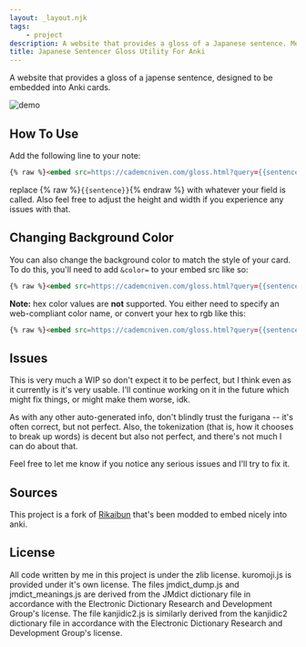 ```yaml
---
layout: _layout.njk
tags: 
    - project
description: A website that provides a gloss of a Japanese sentence. Meant to be embedded in Anki.
title: Japanese Sentencer Gloss Utility For Anki
---
```


A website that provides a gloss of a japense sentence, designed to be embedded into Anki cards.

![demo](/images/sentenceglosser/demo.gif)

## How To Use

Add the following line to your note:

```html
{% raw %}<embed src=https://cademcniven.com/gloss.html?query={{sentence}} style="width: 100%; height:100%; min-height: 350px;">{% endraw %}
```

replace {% raw %}`{{sentence}}`{% endraw %} with whatever your field is called. Also feel free to adjust the height and width if you experience any issues with that.

## Changing Background Color

You can also change the background color to match the style of your card. To do this, you'll need to add `&color=` to your embed src like so:

```html
{% raw %}<embed src=https://cademcniven.com/gloss.html?query={{sentence}}&color=white style="width: 100%; height:100%; min-height: 350px;">{% endraw %}
```

**Note:** hex color values are **not** supported. You either need to specify an web-compliant color name, or convert your hex to rgb like this:

```html
{% raw %}<embed src=https://cademcniven.com/gloss.html?query={{sentence}}&color=rgb(12,34,56) style="width: 100%; height:100%; min-height: 350px;">{% endraw %}
```

## Issues

This is very much a WIP so don't expect it to be perfect, but I think even as it currently is it's very usable. I'll continue working on it in the future which might fix things, or might make them worse, idk.

As with any other auto-generated info, don't blindly trust the furigana -- it's often correct, but not perfect. Also, the tokenization (that is, how it chooses to break up words) is decent but also not perfect, and there's not much I can do about that.

Feel free to let me know if you notice any serious issues and I'll try to fix it.

## Sources

This project is a fork of [Rikaibun](https://github.com/DeadlyFugu/Rikaibun) that's been modded to embed nicely into anki.

## License

All code written by me in this project is under the zlib license.
kuromoji.js is provided under it's own license.
The files jmdict_dump.js and jmdict_meanings.js are derived from the JMdict dictionary file in accordance with the Electronic Dictionary Research and Development Group's license.
The file kanjidic2.js is similarly derived from the kanjidic2 dictionary file in accordance with the Electronic Dictionary Research and Development Group's license.
